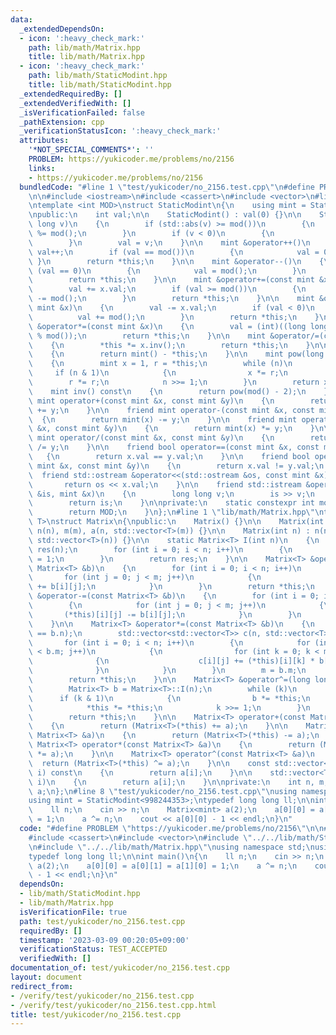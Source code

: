 ```yaml
---
data:
  _extendedDependsOn:
  - icon: ':heavy_check_mark:'
    path: lib/math/Matrix.hpp
    title: lib/math/Matrix.hpp
  - icon: ':heavy_check_mark:'
    path: lib/math/StaticModint.hpp
    title: lib/math/StaticModint.hpp
  _extendedRequiredBy: []
  _extendedVerifiedWith: []
  _isVerificationFailed: false
  _pathExtension: cpp
  _verificationStatusIcon: ':heavy_check_mark:'
  attributes:
    '*NOT_SPECIAL_COMMENTS*': ''
    PROBLEM: https://yukicoder.me/problems/no/2156
    links:
    - https://yukicoder.me/problems/no/2156
  bundledCode: "#line 1 \"test/yukicoder/no_2156.test.cpp\"\n#define PROBLEM \"https://yukicoder.me/problems/no/2156\"\
    \n\n#include <iostream>\n#include <cassert>\n#include <vector>\n#line 1 \"lib/math/StaticModint.hpp\"\
    \ntemplate <int MOD>\nstruct StaticModint\n{\n    using mint = StaticModint;\n\
    \npublic:\n    int val;\n\n    StaticModint() : val(0) {}\n\n    StaticModint(long\
    \ long v)\n    {\n        if (std::abs(v) >= mod())\n        {\n            v\
    \ %= mod();\n        }\n        if (v < 0)\n        {\n            v += mod();\n\
    \        }\n        val = v;\n    }\n\n    mint &operator++()\n    {\n       \
    \ val++;\n        if (val == mod())\n        {\n            val = 0;\n       \
    \ }\n        return *this;\n    }\n\n    mint &operator--()\n    {\n        if\
    \ (val == 0)\n        {\n            val = mod();\n        }\n        val--;\n\
    \        return *this;\n    }\n\n    mint &operator+=(const mint &x)\n    {\n\
    \        val += x.val;\n        if (val >= mod())\n        {\n            val\
    \ -= mod();\n        }\n        return *this;\n    }\n\n    mint &operator-=(const\
    \ mint &x)\n    {\n        val -= x.val;\n        if (val < 0)\n        {\n  \
    \          val += mod();\n        }\n        return *this;\n    }\n\n    mint\
    \ &operator*=(const mint &x)\n    {\n        val = (int)((long long)val * x.val\
    \ % mod());\n        return *this;\n    }\n\n    mint &operator/=(const mint &x)\n\
    \    {\n        *this *= x.inv();\n        return *this;\n    }\n\n    mint operator-()\n\
    \    {\n        return mint() - *this;\n    }\n\n    mint pow(long long n) const\n\
    \    {\n        mint x = 1, r = *this;\n        while (n)\n        {\n       \
    \     if (n & 1)\n            {\n                x *= r;\n            }\n    \
    \        r *= r;\n            n >>= 1;\n        }\n        return x;\n    }\n\n\
    \    mint inv() const\n    {\n        return pow(mod() - 2);\n    }\n\n    friend\
    \ mint operator+(const mint &x, const mint &y)\n    {\n        return mint(x)\
    \ += y;\n    }\n\n    friend mint operator-(const mint &x, const mint &y)\n  \
    \  {\n        return mint(x) -= y;\n    }\n\n    friend mint operator*(const mint\
    \ &x, const mint &y)\n    {\n        return mint(x) *= y;\n    }\n\n    friend\
    \ mint operator/(const mint &x, const mint &y)\n    {\n        return mint(x)\
    \ /= y;\n    }\n\n    friend bool operator==(const mint &x, const mint &y)\n \
    \   {\n        return x.val == y.val;\n    }\n\n    friend bool operator!=(const\
    \ mint &x, const mint &y)\n    {\n        return x.val != y.val;\n    }\n\n  \
    \  friend std::ostream &operator<<(std::ostream &os, const mint &x)\n    {\n \
    \       return os << x.val;\n    }\n\n    friend std::istream &operator>>(std::istream\
    \ &is, mint &x)\n    {\n        long long v;\n        is >> v;\n        x = mint(v);\n\
    \        return is;\n    }\n\nprivate:\n    static constexpr int mod()\n    {\n\
    \        return MOD;\n    }\n};\n#line 1 \"lib/math/Matrix.hpp\"\ntemplate <typename\
    \ T>\nstruct Matrix\n{\npublic:\n    Matrix() {}\n\n    Matrix(int n, int m) :\
    \ n(n), m(m), a(n, std::vector<T>(m)) {}\n\n    Matrix(int n) : n(n), m(n), a(n,\
    \ std::vector<T>(n)) {}\n\n    static Matrix<T> I(int n)\n    {\n        Matrix<T>\
    \ res(n);\n        for (int i = 0; i < n; i++)\n        {\n            res[i][i]\
    \ = 1;\n        }\n        return res;\n    }\n\n    Matrix<T> &operator+=(const\
    \ Matrix<T> &b)\n    {\n        for (int i = 0; i < n; i++)\n        {\n     \
    \       for (int j = 0; j < m; j++)\n            {\n                (*this)[i][j]\
    \ += b[i][j];\n            }\n        }\n        return *this;\n    }\n\n    Matrix<T>\
    \ &operator-=(const Matrix<T> &b)\n    {\n        for (int i = 0; i < n; i++)\n\
    \        {\n            for (int j = 0; j < m; j++)\n            {\n         \
    \       (*this)[i][j] -= b[i][j];\n            }\n        }\n        return *this;\n\
    \    }\n\n    Matrix<T> &operator*=(const Matrix<T> &b)\n    {\n        assert(m\
    \ == b.n);\n        std::vector<std::vector<T>> c(n, std::vector<T>(b.m));\n \
    \       for (int i = 0; i < n; i++)\n        {\n            for (int j = 0; j\
    \ < b.m; j++)\n            {\n                for (int k = 0; k < m; k++)\n  \
    \              {\n                    c[i][j] += (*this)[i][k] * b[k][j];\n  \
    \              }\n            }\n        }\n        m = b.m;\n        a.swap(c);\n\
    \        return *this;\n    }\n\n    Matrix<T> &operator^=(long long k)\n    {\n\
    \        Matrix<T> b = Matrix<T>::I(n);\n        while (k)\n        {\n      \
    \      if (k & 1)\n            {\n                b *= *this;\n            }\n\
    \            *this *= *this;\n            k >>= 1;\n        }\n        a.swap(b.a);\n\
    \        return *this;\n    }\n\n    Matrix<T> operator+(const Matrix<T> &a)\n\
    \    {\n        return (Matrix<T>(*this) += a);\n    }\n\n    Matrix<T> operator-(const\
    \ Matrix<T> &a)\n    {\n        return (Matrix<T>(*this) -= a);\n    }\n\n   \
    \ Matrix<T> operator*(const Matrix<T> &a)\n    {\n        return (Matrix<T>(*this)\
    \ *= a);\n    }\n\n    Matrix<T> operator^(const Matrix<T> &a)\n    {\n      \
    \  return (Matrix<T>(*this) ^= a);\n    }\n\n    const std::vector<T> &operator[](int\
    \ i) const\n    {\n        return a[i];\n    }\n\n    std::vector<T> &operator[](int\
    \ i)\n    {\n        return a[i];\n    }\n\nprivate:\n    int n, m;\n    std::vector<std::vector<T>>\
    \ a;\n};\n#line 8 \"test/yukicoder/no_2156.test.cpp\"\nusing namespace std;\n\
    using mint = StaticModint<998244353>;\ntypedef long long ll;\n\nint main()\n{\n\
    \    ll n;\n    cin >> n;\n    Matrix<mint> a(2);\n    a[0][0] = a[0][1] = a[1][0]\
    \ = 1;\n    a ^= n;\n    cout << a[0][0] - 1 << endl;\n}\n"
  code: "#define PROBLEM \"https://yukicoder.me/problems/no/2156\"\n\n#include <iostream>\n\
    #include <cassert>\n#include <vector>\n#include \"../../lib/math/StaticModint.hpp\"\
    \n#include \"../../lib/math/Matrix.hpp\"\nusing namespace std;\nusing mint = StaticModint<998244353>;\n\
    typedef long long ll;\n\nint main()\n{\n    ll n;\n    cin >> n;\n    Matrix<mint>\
    \ a(2);\n    a[0][0] = a[0][1] = a[1][0] = 1;\n    a ^= n;\n    cout << a[0][0]\
    \ - 1 << endl;\n}\n"
  dependsOn:
  - lib/math/StaticModint.hpp
  - lib/math/Matrix.hpp
  isVerificationFile: true
  path: test/yukicoder/no_2156.test.cpp
  requiredBy: []
  timestamp: '2023-03-09 00:20:05+09:00'
  verificationStatus: TEST_ACCEPTED
  verifiedWith: []
documentation_of: test/yukicoder/no_2156.test.cpp
layout: document
redirect_from:
- /verify/test/yukicoder/no_2156.test.cpp
- /verify/test/yukicoder/no_2156.test.cpp.html
title: test/yukicoder/no_2156.test.cpp
---
```

